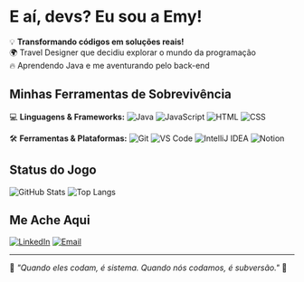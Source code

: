 # E aí, devs? Eu sou a Emy!

💡 **Transformando códigos em soluções reais!**  
🌍 Travel Designer que decidiu explorar o mundo da programação  
🔥 Aprendendo Java e me aventurando pelo back-end  

## Minhas Ferramentas de Sobrevivência

💻 **Linguagens & Frameworks:**
![Java](https://img.shields.io/badge/Java-ED8B00?style=for-the-badge&logo=java&logoColor=white)
![JavaScript](https://img.shields.io/badge/JavaScript-F7DF1E?style=for-the-badge&logo=javascript&logoColor=black)
![HTML](https://img.shields.io/badge/HTML-E34F26?style=for-the-badge&logo=html5&logoColor=white)
![CSS](https://img.shields.io/badge/CSS-1572B6?style=for-the-badge&logo=css3&logoColor=white)

🛠️ **Ferramentas & Plataformas:**
![Git](https://img.shields.io/badge/Git-F05032?style=for-the-badge&logo=git&logoColor=white)
![VS Code](https://img.shields.io/badge/VS%20Code-007ACC?style=for-the-badge&logo=visual-studio-code&logoColor=white)
![IntelliJ IDEA](https://img.shields.io/badge/IntelliJ%20IDEA-000000?style=for-the-badge&logo=intellij-idea&logoColor=white)
![Notion](https://img.shields.io/badge/Notion-000000?style=for-the-badge&logo=notion&logoColor=white)

## Status do Jogo

![GitHub Stats](https://github-readme-stats.vercel.app/api?username=EmyRaislany&show_icons=true&theme=tokyonight)
![Top Langs](https://github-readme-stats.vercel.app/api/top-langs/?username=EmyRaislany&layout=compact&theme=tokyonight)

## Me Ache Aqui

[![LinkedIn](https://img.shields.io/badge/LinkedIn-0077B5?style=for-the-badge&logo=linkedin&logoColor=white)](https://www.linkedin.com/in/emyllylima/)
[![Email](https://img.shields.io/badge/Email-D14836?style=for-the-badge&logo=gmail&logoColor=white)](mailto:emyllyraislany@gmail.com)

---

💭 _"Quando eles codam, é sistema.
Quando nós codamos, é subversão."_ 🚀
